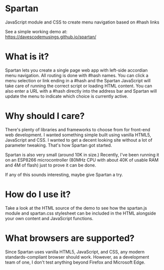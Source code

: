 # Spartan
JavaScript module and CSS to create menu navigation based on #hash links

See a simple working demo at: https://davescodemusings.github.io/spartan/

# What is it?
Spartan lets you create a single page web app with left-side accordian menu navigation. All routing is done with #hash names. You can click a menu selection or link ending in a #hash and the Spartan JavaScript will take care of running the correct script or loading HTML content. You can also enter a URL with a #hash directly into the address bar and Spartan will update the menu to indicate which choice is currently active.

# Why should I care?
There's plenty of libraries and frameworks to choose from for front-end web development. I wanted something simple built using vanilla HTML5, JavaScript and CSS. I wanted to get a decent looking site without a lot of parameter tweaking. That's how Spartan got started.

Spartan is also very small (around 10K in size.) Recently, I've been running it on an ESP8266 microcontroller (80MHz CPU with about 40K of usable RAM and 4M of flash) just to prove it can be done.

If any of this sounds interesting, maybe give Spartan a try.

# How do I use it?
Take a look at the HTML source of the demo to see how the spartan.js module and spartan.css stylesheet can be included in the HTML alongside your own content and JavaScript functions.

# What browsers are supported?
Since Spartan uses vanilla HTML5, JavaScript, and CSS, any modern standards-compliant browser should work. However, as a development team of one, I don't test anything beyond Firefox and Microsoft Edge.
